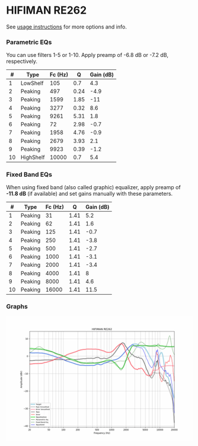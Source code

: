 # HIFIMAN RE262
See [usage instructions](https://github.com/jaakkopasanen/AutoEq#usage) for more options and info.

### Parametric EQs
You can use filters 1-5 or 1-10. Apply preamp of -6.8 dB or -7.2 dB, respectively.

|   # | Type      |   Fc (Hz) |    Q |   Gain (dB) |
|-----|-----------|-----------|------|-------------|
|   1 | LowShelf  |       105 | 0.7  |         4.3 |
|   2 | Peaking   |       497 | 0.24 |        -4.9 |
|   3 | Peaking   |      1599 | 1.85 |       -11   |
|   4 | Peaking   |      3277 | 0.32 |         8.6 |
|   5 | Peaking   |      9261 | 5.31 |         1.8 |
|   6 | Peaking   |        72 | 2.98 |        -0.7 |
|   7 | Peaking   |      1958 | 4.76 |        -0.9 |
|   8 | Peaking   |      2679 | 3.93 |         2.1 |
|   9 | Peaking   |      9923 | 0.39 |        -1.2 |
|  10 | HighShelf |     10000 | 0.7  |         5.4 |

### Fixed Band EQs
When using fixed band (also called graphic) equalizer, apply preamp of **-11.8 dB** (if available) and set gains manually with these parameters.

|   # | Type    |   Fc (Hz) |    Q |   Gain (dB) |
|-----|---------|-----------|------|-------------|
|   1 | Peaking |        31 | 1.41 |         5.2 |
|   2 | Peaking |        62 | 1.41 |         1.6 |
|   3 | Peaking |       125 | 1.41 |        -0.7 |
|   4 | Peaking |       250 | 1.41 |        -3.8 |
|   5 | Peaking |       500 | 1.41 |        -2.7 |
|   6 | Peaking |      1000 | 1.41 |        -3.1 |
|   7 | Peaking |      2000 | 1.41 |        -3.4 |
|   8 | Peaking |      4000 | 1.41 |         8   |
|   9 | Peaking |      8000 | 1.41 |         4.6 |
|  10 | Peaking |     16000 | 1.41 |        11.5 |

### Graphs
![](./HIFIMAN%20RE262.png)
